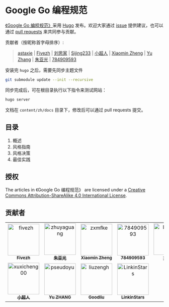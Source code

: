 # Google Go 编程规范

[《Google Go 编程规范》](https://github.com/gocn/styleguide)采用 [Hugo](https://gohugo.io) 发布。欢迎大家通过 [issue](https://github.com/gocn/styleguide/issues) 提供建议，也可以通过 [pull requests](https://github.com/gocn/styleguide/pulls) 来共同参与贡献。

贡献者（按昵称首字母排序）:

> [astaxie](https://github.com/astaxie) | [Fivezh](https://github.com/fivezh) | [刘思家](https://github.com/lsj1342) | [Sijing233](https://github.com/sijing233) | [小超人](https://github.com/focozz) | [Xiaomin Zheng](https://github.com/zxmfke) | [Yu Zhang](https://github.com/pseudoyu) | [朱亚光](https://github.com/zhuyaguang) | [784909593](https://github.com/784909593)

安装完 `hugo` 之后，需要先同步主题文件

```bash
git submodule update --init --recursive
```

同步完成后，可在根目录执行以下指令来测试网站：

```bash
hugo server
```

文档在 `content/zh/docs` 目录下，修改后可以通过 pull requests 提交。

## 目录

1. 概述
2. 风格指南
3. 风格决策
4. 最佳实践

## 授权

The articles in 《Google Go 编程规范》 are licensed under a [Creative Commons Attribution-ShareAlike 4.0 International License](http://creativecommons.org/licenses/by-sa/4.0/).

## 贡献者

<!-- readme: collaborators,contributors -start -->
<table>
<tr>
    <td align="center">
        <a href="https://github.com/fivezh">
            <img src="https://avatars.githubusercontent.com/u/1311319?v=4" width="100;" alt="fivezh"/>
            <br />
            <sub><b>Fivezh</b></sub>
        </a>
    </td>
    <td align="center">
        <a href="https://github.com/zhuyaguang">
            <img src="https://avatars.githubusercontent.com/u/8857976?v=4" width="100;" alt="zhuyaguang"/>
            <br />
            <sub><b>朱亚光</b></sub>
        </a>
    </td>
    <td align="center">
        <a href="https://github.com/zxmfke">
            <img src="https://avatars.githubusercontent.com/u/19350643?v=4" width="100;" alt="zxmfke"/>
            <br />
            <sub><b>Xiaomin Zheng</b></sub>
        </a>
    </td>
    <td align="center">
        <a href="https://github.com/784909593">
            <img src="https://avatars.githubusercontent.com/u/35739463?v=4" width="100;" alt="784909593"/>
            <br />
            <sub><b>784909593</b></sub>
        </a>
    </td>
    <td align="center">
        <a href="https://github.com/lsj1342">
            <img src="https://avatars.githubusercontent.com/u/43659912?v=4" width="100;" alt="lsj1342"/>
            <br />
            <sub><b>刘思家</b></sub>
        </a>
    </td>
    <td align="center">
        <a href="https://github.com/sijing233">
            <img src="https://avatars.githubusercontent.com/u/48935581?v=4" width="100;" alt="sijing233"/>
            <br />
            <sub><b>Sijing233</b></sub>
        </a>
    </td></tr>
<tr>
    <td align="center">
        <a href="https://github.com/xuxicheng00">
            <img src="https://avatars.githubusercontent.com/u/67250607?v=4" width="100;" alt="xuxicheng00"/>
            <br />
            <sub><b>小超人</b></sub>
        </a>
    </td>
    <td align="center">
        <a href="https://github.com/pseudoyu">
            <img src="https://avatars.githubusercontent.com/u/69753389?v=4" width="100;" alt="pseudoyu"/>
            <br />
            <sub><b>Yu ZHANG</b></sub>
        </a>
    </td>
    <td align="center">
        <a href="https://github.com/liuzengh">
            <img src="https://avatars.githubusercontent.com/u/53028871?v=4" width="100;" alt="liuzengh"/>
            <br />
            <sub><b>Goodliu</b></sub>
        </a>
    </td>
    <td align="center">
        <a href="https://github.com/LinkinStars">
            <img src="https://avatars.githubusercontent.com/u/19712692?v=4" width="100;" alt="LinkinStars"/>
            <br />
            <sub><b>LinkinStars</b></sub>
        </a>
    </td></tr>
</table>
<!-- readme: collaborators,contributors -end -->

